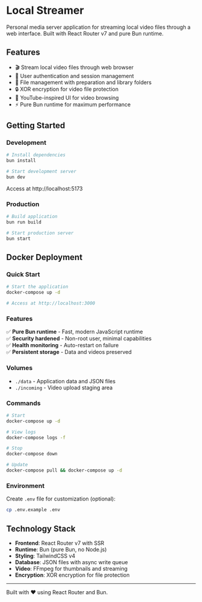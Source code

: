# Local Streamer

Personal media server application for streaming local video files through a web interface. Built with React Router v7 and pure Bun runtime.

## Features

- 🎬 Stream local video files through web browser
- 🔐 User authentication and session management
- 📁 File management with preparation and library folders
- 🔒 XOR encryption for video file protection
- 🎨 YouTube-inspired UI for video browsing
- ⚡ Pure Bun runtime for maximum performance

## Getting Started

### Development

```bash
# Install dependencies
bun install

# Start development server
bun dev
```

Access at http://localhost:5173

### Production

```bash
# Build application
bun run build

# Start production server
bun start
```

## Docker Deployment

### Quick Start

```bash
# Start the application
docker-compose up -d

# Access at http://localhost:3000
```

### Features

✅ **Pure Bun runtime** - Fast, modern JavaScript runtime  
✅ **Security hardened** - Non-root user, minimal capabilities  
✅ **Health monitoring** - Auto-restart on failure  
✅ **Persistent storage** - Data and videos preserved  

### Volumes

- `./data` - Application data and JSON files
- `./incoming` - Video upload staging area

### Commands

```bash
# Start
docker-compose up -d

# View logs
docker-compose logs -f

# Stop
docker-compose down

# Update
docker-compose pull && docker-compose up -d
```

### Environment

Create `.env` file for customization (optional):

```bash
cp .env.example .env
```

## Technology Stack

- **Frontend**: React Router v7 with SSR
- **Runtime**: Bun (pure Bun, no Node.js)
- **Styling**: TailwindCSS v4
- **Database**: JSON files with async write queue
- **Video**: FFmpeg for thumbnails and streaming
- **Encryption**: XOR encryption for file protection

---

Built with ❤️ using React Router and Bun.